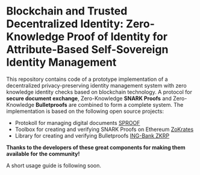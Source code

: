 # Blockchain and Trusted Decentralized Identity: Zero-Knowledge Proof of Identity for Attribute-Based Self-Sovereign Identity Management

This repository contains code of a prototype implementation of a decentralized privacy-preserving identity management system with zero knowledge identity checks based on blockchain technology.
A protocol for **secure document exchange**, Zero-Knowledge **SNARK Proofs** and Zero-Knowledge **Bulletproofs** are combined to form a complete system.
The implementation is based on the following open source projects:
* Protokoll for managing digital documents [SPROOF](https://github.com/sproof)
* Toolbox for creating and verifying SNARK Proofs on Ethereum [ZoKrates](https://github.com/Zokrates/ZoKrates)
* Library for creating and verifying Bulletproofs [ING-Bank ZKRP](https://github.com/ing-bank/zkrp)

**Thanks to the developers of these great components for making them available for the community!**

A short usage guide is following soon.
